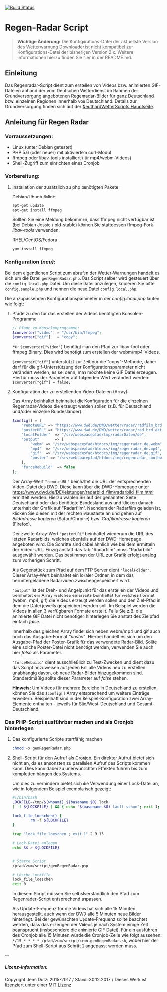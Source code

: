 [![Build Status](https://travis-ci.org/Blog404DE/RegenRadarVideo.svg?branch=develop)](https://travis-ci.org/Blog404DE/RegenRadarVideo)

# Regen-Radar Script

> **Wichtige Änderung:** Die Konfigurations-Datei der aktuellste Version des Wetterwarnung Downloader ist nicht kompatibel zur Konfigurations-Datei der bisherigen Version 2.x. Weitere Informationen hierzu finden Sie hier in der README.md.


## Einleitung

Das Regenradar-Script dient zum erstellen von Videos bzw. animierten GIF-Dateien anhand der vom Deutschen Wetterdienst im Rahmen der Grundversorgung angebotenen Regenradar-Bilder für ganz Deutschland bzw. einzelnen Regionen innerhalb von Deutschland. Details zur Grundversorgung finden sich auf der [NeuthardWetterScripts Hauptseite](https://github.com/Blog404DE/NeuthardWetterScripts).

## Anleitung für Regen Radar

### Vorraussetzungen:

- Linux (unter Debian getestet)
- PHP 5.6 (oder neuer) mit aktiviertem curl-Modul
- ffmpeg oder libav-tools installiert (für mp4/webm-Videos)
- Shell-Zugriff zum einrichten eines Cronjob

### Vorbereitung:

1. Installation der zusätzlich zu php benötigten Pakete:

	Debian/Ubuntu/Mint:

	```bash
	apt-get update
	apt-get install ffmpeg
	```
	Sollten Sie eine Meldung bekommen, dass ffmpeg nicht verfügbar ist (bei Debian Jessie / old-stable) können Sie stattdessen ffmpeg-Fork *libav-tools* verwenden.

	RHEL/CentOS/Fedora

	```bash
	yum install ffmpeg
	```

### Konfiguration *(neu)*:

Bei dem eigentlichen Script zum abrufen der Wetter-Warnungen handelt es sich um die Datei ```genRegenRadar.php```. Das Script selber wird gesteuert über die ```config.local.php``` Datei. Um diese Datei anzulegen, kopieren Sie bitte ```config.sample.php``` und nennen die neue Datei ```config.local.php```.

Die anzupassenden Konfigurationsparameter in der *config.local.php* lauten wie folgt:

1. Pfade zu den für das erstellen der Videos benötigten Konsolen-Programme

	```php
	// Pfade zu Konsolenprogramme:
	$converter["video"] = "/usr/bin/ffmpeg";
	$converter["gif"]   = "copy";
	```

	Für ```$converter["video"]``` benötigt man den Pfad zur libav-tool oder ffmpeg Binary. Dies wird benötigt zum erstellen der webm/mp4-Videos.

	```$converter["gif"]``` unterstützt zur Zeit nur die "copy"-Methode, daher darf für die gif-Unterstützung der Konfigurationsparameter nicht verändert werden, es sei denn, man möchte keine GIF Datei erzeugen. Hierfür muss der Parameter auf folgenden Wert verändert werden:
	```$converter["gif"] = false;```

2. Konfiguration der zu erstellenden Video-Dateien (Array):

    Das Array beinhaltet beinhaltet die Konfiguration für die einzelnen Regenradar-Videos die erzeugt werden sollen (z.B. für Deutschland und/oder einzelne Bundesländer).

	```php
	$config[] = [
		"remoteURL" => "https://www.dwd.de/DWD/wetter/radar/radfilm_brd_akt.gif",
		"posterURL" => "https://www.dwd.de/DWD/wetter/radar/rad_brd_akt.jpg",
		"localFolder"  => "/srv/webspacepfad/tmp/radarDaten/de",
		"output"       => [
			"webm" => "/srv/webspacepfad/htdocs/img/regenradar_de.webm",
			"mp4"  => "/srv/webspacepfad/htdocs/img/regenradar_de.mp4",
			"gif"  => "/srv/webspacepfad/htdocs/img/regenradar_de.gif",
			"poster" => "/srv/webspacepfad/htdocs/img/regenradar_southwest.de",
		],
		"forceRebuild"  => false
	];
	```

	Der Array-Wert ```"remoteURL"``` beinhaltet die URL der entsprechenden Video-Datei des DWD. Diese kann über die DWD-Homepage unter https://www.dwd.de/DE/leistungen/radarbild_film/radarbild_film.html ermittelt werden. Hierzu wählen Sie auf der genannten Seite Deutschland oder das benötigte Bundesland aus und klicken danach unterhalt der Grafik auf "Radarfilm". Nachdem der Radarfilm geladen ist, klicken Sie diesen mit der rechten Maustaste an und gehen auf *Bildadresse kopieren* (Safari/Chrome) bzw. *Grafikadresse kopieren* (Firefox).

	Der zweite Array-Wert ```"posterURL"``` beinhaltet wiederum die URL des letzten Radarbilds, welches ebenfalls auf der DWD-Homepage angeboten wird. Die Schritte sind dabei ähnlich wie bei dem ermitteln der Video-URL. Einzig anstatt das Tab "Radarfilm" muss "Radarbild" ausgewählt werden. Das bestimmen der URL zur Grafik erfolgt analog zum vorherigen Schritt.

	Als Gegenstück zum Pfad auf dem FTP Server dient ```"localFolder"```. Dieser Array-Wert beinhaltet ein lokaler Ordner, in dem das heruntergeladene Radarvideo zwischengespeichert wird.

	```"output"``` ist der Dreh- und Angelpunkt für das erstellen der Videos und beinhaltet ein Array welches einerseits beinhaltet für welches Format (webm, mp4, gif) die Videos erzeugt werden sollen und den Ziel-Pfad in dem die Datei jeweils gespeichert werden soll. Im Beispiel werden die Videos in allen 3 verfügbaren Formate erstellt. Falls Sie z.B. die animierte GIF Datei nicht benötigen hinterlegen Sie anstatt des Zielpfad einfach *false*.

	Innerhalb des gleichen Array findet sich neben webm/mp4 und gif auch noch das Ausgabe-Format *"poster"*. Hierbei handelt es sich um den Ausgabe-Pfad der Poster-Grafik für das verwendete Radar-Bild. Sollte eine solche Poster-Datei nicht benötigt werden, verwenden Sie auch hier *false* als Parameter.

	```"forceRebuild"``` dient ausschließlich zu Test-Zwecken und dient dazu das Script anzuweisen auf jeden Fall alle Videos neu zu erstellen unabhängig davon, ob neue Radar-Bilder hinzugekommen sind. Standardmäßig sollte dieser Parameter auf *false* stehen.

	**Hinweis:** Um Videos für mehrere Bereiche in Deutschland zu erstellen, können Sie das ```$config[]``` Array entsprechend um weitere Einträge erweitern. Beispielhaft sind in der Beispiel-Konfiguration zwei Array-Elemente enthalten - jeweils für Süd/West-Deutschland und Gesamt-Deutschland.


### Das PHP-Script ausführbar machen und als Cronjob hinterlegen

1. Das konfigurierte Scripte startfähig machen

	```sh
	chmod +x genRegenRadar.php
	```

2. Shell-Script für den Aufruf als Cronjob. Ein direkter Aufruf bietet sich nicht an, da es ansonsten zu parallelen Aufruf des Scripts kommen kann. Dies kann dabei zu unerwünschten Effekten führen bis zum kompletten hängen des Systems.

	Um dies zu verhindern bietet sich die Verwendung einer Lock-Datei an, wie in folgendem Beispiel exemplarisch gezeigt:

	```bash
	#!/bin/bash
	LOCKFILE=/tmp/$(whoami)_$(basename $0).lock
	[ -f ${LOCKFILE} ] && { echo "$(basename $0) läuft schon"; exit 1; }

	lock_file_loeschen() {
    	    rm -f ${LOCKFILE}
	}

	trap "lock_file_loeschen ; exit 1" 2 9 15

	# Lock-Datei anlegen
	echo $$ > ${LOCKFILE}


	# Starte Script
	/pfad/zum/script/genRegenRadar.php

	# Lösche Lockfile
	lock_file_loeschen
	exit 0
	```

	In diesem Script müssen Sie selbstverständlich den Pfad zum Regenrader-Script entsprechend anpassen.


	Als Update-Frequenz für die Videos hat sich alle 15 Minuten herausgestellt, auch wenn der DWD alle 5 Minuten neue Bilder hinterlegt. Bei der gewünschten Update-Frequenz sollte beachtet werden, dass das erzeugen der Videos je nach System einige Zeit beansprucht (insbesondere die animierte GIF Datei). Für ein ausführen des Cronjob alle 15 Minuten würde die Cronjob-Zeile wie folgt aussehen:
	```*/15 * * * * /pfad/zum/script/cron.genRegenRadar.sh```, wobei hier der Pfad zum Shell-Script aus Schritt 2 angepasst werden muss.


--
##### Lizenz-Information:

Copyright Jens Dutzi 2015-2017 / Stand: 30.12.2017 / Dieses Werk ist lizenziert unter einer [MIT Lizenz](http://opensource.org/licenses/mit-license.php)

